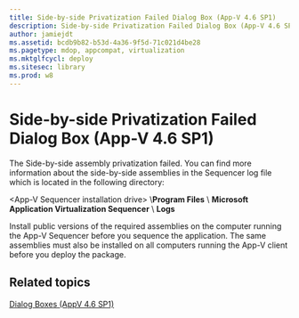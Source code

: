 ```yaml
---
title: Side-by-side Privatization Failed Dialog Box (App-V 4.6 SP1)
description: Side-by-side Privatization Failed Dialog Box (App-V 4.6 SP1)
author: jamiejdt
ms.assetid: bcdb9b82-b53d-4a36-9f5d-71c021d4be28
ms.pagetype: mdop, appcompat, virtualization
ms.mktglfcycl: deploy
ms.sitesec: library
ms.prod: w8
---
```



# Side-by-side Privatization Failed Dialog Box (App-V 4.6 SP1)


The Side-by-side assembly privatization failed. You can find more information about the side-by-side assemblies in the Sequencer log file which is located in the following directory:

&lt;App-V Sequencer installation drive&gt; \\**Program Files** \\ **Microsoft Application Virtualization Sequencer** \\ **Logs**

Install public versions of the required assemblies on the computer running the App-V Sequencer before you sequence the application. The same assemblies must also be installed on all computers running the App-V client before you deploy the package.

## Related topics


[Dialog Boxes (AppV 4.6 SP1)](dialog-boxes--appv-46-sp1-.md)

 

 





